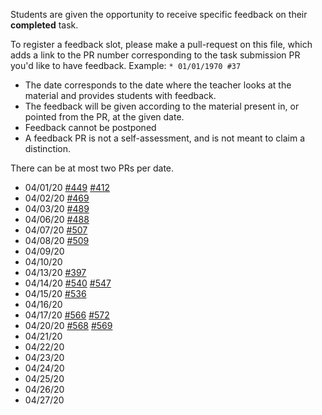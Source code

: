 Students are given the opportunity to receive specific feedback on their **completed** task.

To register a feedback slot, please make a pull-request on this file, which adds a link to the PR number corresponding to the task submission PR you'd like to have feedback. Example: `* 01/01/1970 #37`

* The date corresponds to the date where the teacher looks at the material and provides students with feedback.
* The feedback will be given according to the material present in, or pointed from the PR, at the given date.
* Feedback cannot be postponed
* A feedback PR is not a self-assessment, and is not meant to claim a distinction.

There can be at most two PRs per date.

* 04/01/20 [#449](https://github.com/KTH/devops-course/pull/449) [#412](https://github.com/KTH/devops-course/pull/412)
* 04/02/20 [#469](https://github.com/KTH/devops-course/pull/469)
* 04/03/20 [#489](https://github.com/KTH/devops-course/pull/489)
* 04/06/20 [#488](https://github.com/KTH/devops-course/pull/488)
* 04/07/20 [#507](https://github.com/KTH/devops-course/pull/507)
* 04/08/20 [#509](https://github.com/KTH/devops-course/pull/509)
* 04/09/20
* 04/10/20
* 04/13/20 [#397](https://github.com/KTH/devops-course/pull/397)
* 04/14/20 [#540](https://github.com/KTH/devops-course/pull/540) [#547](https://github.com/KTH/devops-course/pull/547)
* 04/15/20 [#536](https://github.com/KTH/devops-course/pull/536)
* 04/16/20
* 04/17/20 [#566](https://github.com/KTH/devops-course/pull/566) [#572](https://github.com/KTH/devops-course/pull/572)
* 04/20/20 [#568](https://github.com/KTH/devops-course/pull/568) [#569](https://github.com/KTH/devops-course/pull/569)
* 04/21/20
* 04/22/20
* 04/23/20
* 04/24/20
* 04/25/20
* 04/26/20
* 04/27/20
